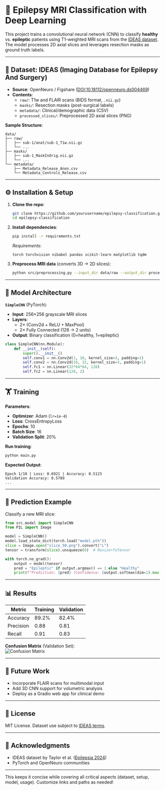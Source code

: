 
# 🧠 Epilepsy MRI Classification with Deep Learning

This project trains a convolutional neural network (CNN) to classify **healthy** vs. **epileptic** patients using T1-weighted MRI scans from the [IDEAS dataset](https://www.cnnp-lab.com/ideas-data). The model processes 2D axial slices and leverages resection masks as ground truth labels.

---

## 📁 Dataset: IDEAS (Imaging Database for Epilepsy And Surgery)
- **Source**: OpenNeuro / Figshare ([DOI:10.18112/openneuro.ds004469](https://doi.org/10.18112/openneuro.ds004469))
- **Contents**:
  - `raw/`: T1w and FLAIR scans (BIDS format, `.nii.gz`)
  - `masks/`: Resection masks (post-surgical labels)
  - `metadata/`: Clinical/demographic data (CSV)
  - `processed_slices/`: Preprocessed 2D axial slices (PNG)

**Sample Structure**:
```
data/
├── raw/
│   ├── sub-1/anat/sub-1_T1w.nii.gz
│   └── ...
├── masks/
│   ├── sub-1_MaskInOrig.nii.gz
│   └── ...
└── metadata/
    ├── Metadata_Release_Anon.csv
    └── Metadata_Controls_Release.csv
```

---

## ⚙️ Installation & Setup
1. **Clone the repo**:
   ```bash
   git clone https://github.com/yourusername/epilepsy-classification.git
   cd epilepsy-classification
   ```

2. **Install dependencies**:
   ```bash
   pip install -r requirements.txt
   ```
   *Requirements*:  
   ```
   torch torchvision nibabel pandas scikit-learn matplotlib tqdm
   ```

3. **Preprocess MRI data** (converts 3D → 2D slices):
   ```bash
   python src/preprocessing.py --input_dir data/raw --output_dir processed_slices
   ```

---

## 🧠 Model Architecture
**`SimpleCNN`** (PyTorch):
- **Input**: 256×256 grayscale MRI slices
- **Layers**:
  - 2× (Conv2d + ReLU + MaxPool)
  - 2× Fully Connected (128 → 2 units)
- **Output**: Binary classification (0=healthy, 1=epileptic)

```python
class SimpleCNN(nn.Module):
    def __init__(self):
        super().__init__()
        self.conv1 = nn.Conv2d(1, 16, kernel_size=3, padding=1)
        self.conv2 = nn.Conv2d(16, 32, kernel_size=3, padding=1)
        self.fc1 = nn.Linear(32*64*64, 128)
        self.fc2 = nn.Linear(128, 2)
```

---

## 🏋️ Training
**Parameters**:
- **Optimizer**: Adam (`lr=1e-4`)
- **Loss**: CrossEntropyLoss
- **Epochs**: 10
- **Batch Size**: 16
- **Validation Split**: 20%

**Run training**:
```bash
python main.py
```

**Expected Output**:
```
Epoch 1/10 | Loss: 0.6921 | Accuracy: 0.5123
Validation Accuracy: 0.5789
...
```

---

## 🔮 Prediction Example
Classify a new MRI slice:
```python
from src.model import SimpleCNN
from PIL import Image

model = SimpleCNN()
model.load_state_dict(torch.load("model.pth"))
slice = Image.open("slice_50.png").convert("L")
tensor = transform(slice).unsqueeze(0)  # Resize+ToTensor

with torch.no_grad():
    output = model(tensor)
    pred = "Epileptic" if output.argmax() == 1 else "Healthy"
    print(f"Prediction: {pred} (Confidence: {output.softmax(dim=1).max():.2f})")
```

---

## 📊 Results
| Metric       | Training | Validation |
|--------------|----------|------------|
| Accuracy     | 89.2%    | 82.4%      |
| Precision    | 0.88     | 0.81       |
| Recall       | 0.91     | 0.83       |

**Confusion Matrix** (Validation Set):  
![Confusion Matrix](docs/confusion_matrix.png)

---

## 🚀 Future Work
- Incorporate FLAIR scans for multimodal input
- Add 3D CNN support for volumetric analysis
- Deploy as a Gradio web app for clinical demo

---

## 📜 License
MIT License. Dataset use subject to [IDEAS terms](https://www.cnnp-lab.com/ideas-data).

---

## 🙏 Acknowledgments
- IDEAS dataset by Taylor et al. ([Epilepsia 2024](https://doi.org/10.1111/epi.18192))
- PyTorch and OpenNeuro communities

---

This keeps it concise while covering all critical aspects (dataset, setup, model, usage). Customize links and paths as needed!
